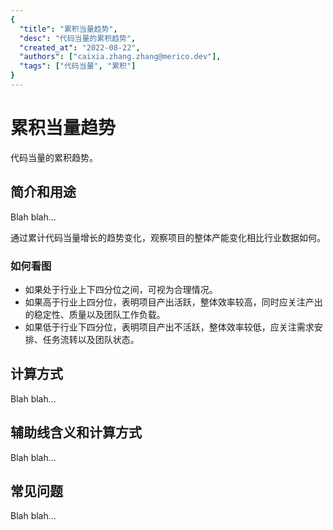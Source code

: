 ```yaml
---
{
  "title": "累积当量趋势",
  "desc": "代码当量的累积趋势",
  "created_at": "2022-08-22",
  "authors": ["caixia.zhang.zhang@merico.dev"],
  "tags": ["代码当量", "累积"]
}
---
```

# 累积当量趋势

代码当量的累积趋势。

## 简介和用途

Blah blah...

<div data-section="abstract">

通过累计代码当量增长的趋势变化，观察项目的整体产能变化相比行业数据如何。

<div data-section="how-to-read-chart">

### 如何看图

- 如果处于行业上下四分位之间，可视为合理情况。
- 如果高于行业上四分位，表明项目产出活跃，整体效率较高，同时应关注产出的稳定性、质量以及团队工作负载。
- 如果低于行业下四分位，表明项目产出不活跃，整体效率较低，应关注需求安排、任务流转以及团队状态。

</div>

</div>

## 计算方式

Blah blah...

## 辅助线含义和计算方式

Blah blah...

## 常见问题

Blah blah...
